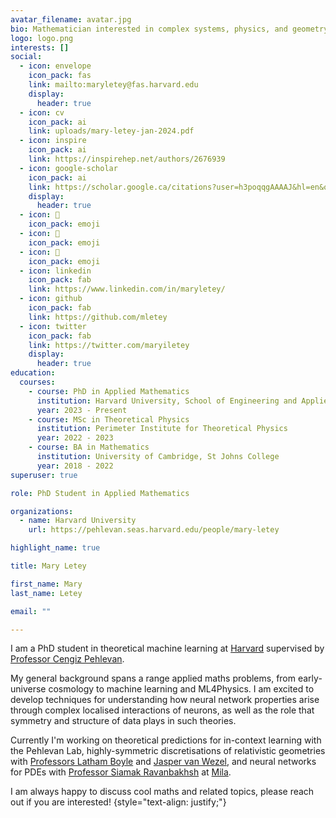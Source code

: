 ```yaml
---
avatar_filename: avatar.jpg
bio: Mathematician interested in complex systems, physics, and geometry!
logo: logo.png
interests: []
social:
  - icon: envelope
    icon_pack: fas
    link: mailto:maryletey@fas.harvard.edu
    display:
      header: true
  - icon: cv
    icon_pack: ai
    link: uploads/mary-letey-jan-2024.pdf
  - icon: inspire
    icon_pack: ai
    link: https://inspirehep.net/authors/2676939
  - icon: google-scholar
    icon_pack: ai
    link: https://scholar.google.ca/citations?user=h3poqqgAAAAJ&hl=en&oi=ao
    display:
      header: true
  - icon: 🦦
    icon_pack: emoji
  - icon: 🦦
    icon_pack: emoji
  - icon: 🦦
    icon_pack: emoji
  - icon: linkedin
    icon_pack: fab
    link: https://www.linkedin.com/in/maryletey/
  - icon: github
    icon_pack: fab
    link: https://github.com/mletey
  - icon: twitter
    icon_pack: fab
    link: https://twitter.com/maryiletey
    display:
      header: true
education:
  courses:
    - course: PhD in Applied Mathematics
      institution: Harvard University, School of Engineering and Applied Sciences
      year: 2023 - Present
    - course: MSc in Theoretical Physics
      institution: Perimeter Institute for Theoretical Physics
      year: 2022 - 2023
    - course: BA in Mathematics
      institution: University of Cambridge, St Johns College
      year: 2018 - 2022
superuser: true

role: PhD Student in Applied Mathematics

organizations:
  - name: Harvard University
    url: https://pehlevan.seas.harvard.edu/people/mary-letey

highlight_name: true

title: Mary Letey

first_name: Mary
last_name: Letey

email: ""

---
```

I am a PhD student in theoretical machine learning at [Harvard](https://seas.harvard.edu/person/mary-letey) supervised by [Professor Cengiz Pehlevan](https://pehlevan.seas.harvard.edu/people/cengiz-pehlevan).

My general background spans a range applied maths problems, from early-universe cosmology to machine learning and ML4Physics. I am excited to develop techniques for understanding how neural network properties arise through complex localised interactions of neurons, as well as the role that symmetry and structure of data plays in such theories.

Currently I'm working on theoretical predictions for in-context learning with the Pehlevan Lab, highly-symmetric discretisations of relativistic geometries with [Professors Latham Boyle](https://perimeterinstitute.ca/people/latham-boyle) and [Jasper van Wezel](https://www.jvanwezel.com), and neural networks for PDEs with [Professor Siamak Ravanbakhsh](https://www.siamak.page) at [Mila](https://mila.quebec/en/core-research/).

I am always happy to discuss cool maths and related topics, please reach out if you are interested!
{style="text-align: justify;"}
